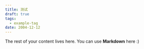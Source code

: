 ```yaml
---
title: 测试
draft: true
tags:
  - example-tag
date: 2004-12-12
---
```

 
The rest of your content lives here. You can use **Markdown** here :)
